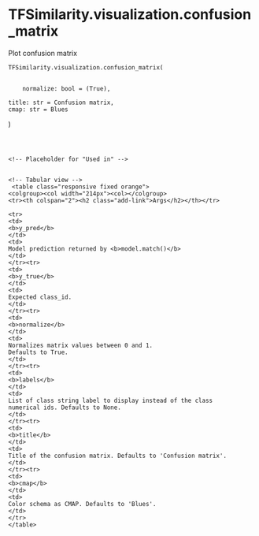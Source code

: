 # TFSimilarity.visualization.confusion_matrix





Plot confusion matrix

```python
TFSimilarity.visualization.confusion_matrix(
```

```

    normalize: bool = (True),
```

    title: str = Confusion matrix,
    cmap: str = Blues
)
```



<!-- Placeholder for "Used in" -->


<!-- Tabular view -->
 <table class="responsive fixed orange">
<colgroup><col width="214px"><col></colgroup>
<tr><th colspan="2"><h2 class="add-link">Args</h2></th></tr>

<tr>
<td>
<b>y_pred</b>
</td>
<td>
Model prediction returned by <b>model.match()</b>
</td>
</tr><tr>
<td>
<b>y_true</b>
</td>
<td>
Expected class_id.
</td>
</tr><tr>
<td>
<b>normalize</b>
</td>
<td>
Normalizes matrix values between 0 and 1.
Defaults to True.
</td>
</tr><tr>
<td>
<b>labels</b>
</td>
<td>
List of class string label to display instead of the class
numerical ids. Defaults to None.
</td>
</tr><tr>
<td>
<b>title</b>
</td>
<td>
Title of the confusion matrix. Defaults to 'Confusion matrix'.
</td>
</tr><tr>
<td>
<b>cmap</b>
</td>
<td>
Color schema as CMAP. Defaults to 'Blues'.
</td>
</tr>
</table>

